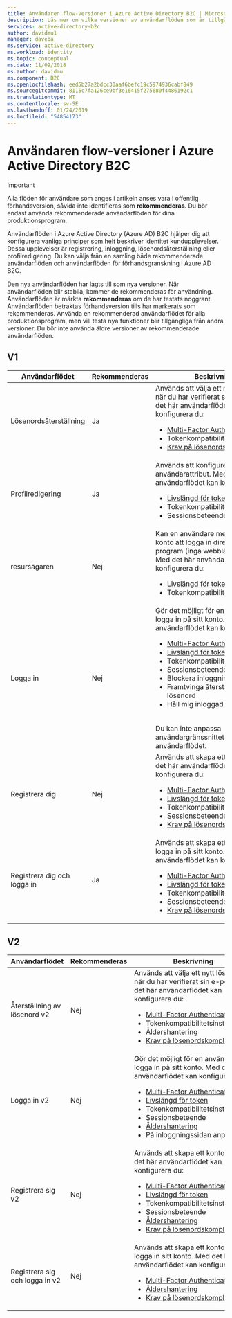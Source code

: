 ```yaml
---
title: Användaren flow-versioner i Azure Active Directory B2C | Microsoft Docs
description: Läs mer om vilka versioner av användarflöden som är tillgängliga i Azure Active Directory B2C.
services: active-directory-b2c
author: davidmu1
manager: daveba
ms.service: active-directory
ms.workload: identity
ms.topic: conceptual
ms.date: 11/09/2018
ms.author: davidmu
ms.component: B2C
ms.openlocfilehash: eed5b27a2bdcc30aaf6befc19c5974936cabf849
ms.sourcegitcommit: 8115c7fa126ce9bf3e16415f275680f4486192c1
ms.translationtype: MT
ms.contentlocale: sv-SE
ms.lasthandoff: 01/24/2019
ms.locfileid: "54854173"
---
```

# <a name="user-flow-versions-in-azure-active-directory-b2c"></a>Användaren flow-versioner i Azure Active Directory B2C

>[!IMPORTANT]
> Alla flöden för användare som anges i artikeln anses vara i offentlig förhandsversion, såvida inte identifieras som **rekommenderas**. Du bör endast använda rekommenderade användarflöden för dina produktionsprogram.

Användarflöden i Azure Active Directory (Azure AD) B2C hjälper dig att konfigurera vanliga [principer](active-directory-b2c-reference-policies.md) som helt beskriver identitet kundupplevelser. Dessa upplevelser är registrering, inloggning, lösenordsåterställning eller profilredigering. Du kan välja från en samling både rekommenderade användarflöden och användarflöden för förhandsgranskning i Azure AD B2C. 

Den nya användarflöden har lagts till som nya versioner. När användarflöden blir stabila, kommer de rekommenderas för användning. Användarflöden är märkta **rekommenderas** om de har testats noggrant. Användarflöden betraktas förhandsversion tills har markerats som rekommenderas. Använda en rekommenderad användarflödet för alla produktionsprogram, men vill testa nya funktioner blir tillgängliga från andra versioner. Du bör inte använda äldre versioner av rekommenderade användarflöden.

## <a name="v1"></a>V1

| Användarflödet | Rekommenderas | Beskrivning |
| --------- | ----------- | ----------- |
| Lösenordsåterställning | Ja | Används att välja ett nytt lösenord när du har verifierat sin e-post. Med det här användarflödet kan konfigurera du: <ul><li>[Multi-Factor Authentication](active-directory-b2c-reference-mfa.md)</li><li>Tokenkompatibilitetsinställningar</li><li>[Krav på lösenordskomplexitet](active-directory-b2c-reference-password-complexity.md)</li></ul> |
| Profilredigering | Ja | Används att konfigurera sina användarattribut. Med det här användarflödet kan konfigurera du: <ul><li>[Livslängd för token](active-directory-b2c-reference-tokens.md)</li><li>Tokenkompatibilitetsinställningar</li><li>Sessionsbeteende</li></ul> |
| resursägaren | Nej | Kan en användare med ett lokalt konto att logga in direkt i interna program (inga webbläsare krävs). Med det här användarflödet kan konfigurera du: <ul><li>[Livslängd för token](active-directory-b2c-reference-tokens.md)</li><li>Tokenkompatibilitetsinställningar</li></ul> |
| Logga in | Nej | Gör det möjligt för en användare att logga in på sitt konto. Med det här användarflödet kan konfigurera du: <ul><li>[Multi-Factor Authentication](active-directory-b2c-reference-mfa.md)</li><li>[Livslängd för token](active-directory-b2c-reference-tokens.md)</li><li>Tokenkompatibilitetsinställningar</li><li>Sessionsbeteende</li><li>Blockera inloggning</li><li>Framtvinga återställning av lösenord</li><li>Håll mig inloggad (KMSI)</ul><br>Du kan inte anpassa användargränssnittet med det här användarflödet. |
| Registrera dig | Nej | Används att skapa ett konto. Med det här användarflödet kan konfigurera du: <ul><li>[Multi-Factor Authentication](active-directory-b2c-reference-mfa.md)</li><li>[Livslängd för token](active-directory-b2c-reference-tokens.md)</li><li>Tokenkompatibilitetsinställningar</li><li>Sessionsbeteende</li><li>[Krav på lösenordskomplexitet](active-directory-b2c-reference-password-complexity.md)</li></ul> |
| Registrera dig och logga in | Ja | Används att skapa ett konto eller logga in på sitt konto. Med det här användarflödet kan konfigurera du: <ul><li>[Multi-Factor Authentication](active-directory-b2c-reference-mfa.md)</li><li>[Livslängd för token](active-directory-b2c-reference-tokens.md)</li><li>Tokenkompatibilitetsinställningar</li><li>Sessionsbeteende</li><li>[Krav på lösenordskomplexitet](active-directory-b2c-reference-password-complexity.md)</li></ul>|

## <a name="v2"></a>V2

| Användarflödet | Rekommenderas | Beskrivning |
| --------- | ----------- | ----------- |
| Återställning av lösenord v2 | Nej | Används att välja ett nytt lösenord när du har verifierat sin e-post. Med det här användarflödet kan konfigurera du: <ul><li>[Multi-Factor Authentication](active-directory-b2c-reference-mfa.md)</li><li>Tokenkompatibilitetsinställningar</li><li>[Åldershantering](basic-age-gating.md)</li><li>[Krav på lösenordskomplexitet](active-directory-b2c-reference-password-complexity.md)</li></ul> |
| Logga in v2 | Nej | Gör det möjligt för en användare att logga in på sitt konto. Med det här användarflödet kan konfigurera du: <ul><li>[Multi-Factor Authentication](active-directory-b2c-reference-mfa.md)</li><li>[Livslängd för token](active-directory-b2c-reference-tokens.md)</li><li>Tokenkompatibilitetsinställningar</li><li>Sessionsbeteende</li><li>[Åldershantering](basic-age-gating.md)</li><li>På inloggningssidan anpassning</li></ul> |
| Registrera sig v2 | Nej | Används att skapa ett konto. Med det här användarflödet kan konfigurera du: <ul><li>[Multi-Factor Authentication](active-directory-b2c-reference-mfa.md)</li><li>[Livslängd för token](active-directory-b2c-reference-tokens.md)</li><li>Tokenkompatibilitetsinställningar</li><li>Sessionsbeteende</li><li>[Åldershantering](basic-age-gating.md)</li><li>[Krav på lösenordskomplexitet](active-directory-b2c-reference-password-complexity.md)</li></ul> |
| Registrera sig och logga in v2 | Nej | Används att skapa ett konto eller logga in sitt konto. Med det här användarflödet kan konfigurera du: <ul><li>[Multi-Factor Authentication](active-directory-b2c-reference-mfa.md)</li><li>[Åldershantering](basic-age-gating.md)</li><li>[Krav på lösenordskomplexitet](active-directory-b2c-reference-password-complexity.md)</li></ul> |
